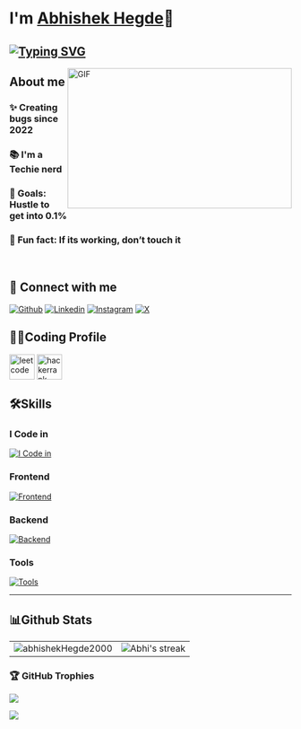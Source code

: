 # I'm [Abhishek Hegde](https://github.com/abhishekHegde2000)👋

## [![Typing SVG](https://readme-typing-svg.demolab.com?font=Fira+Code&pause=1000&width=435&lines=I'm+a+Full+Stack+Web+Developer;I'm+a+Techie+Nerd)](https://git.io/typing-svg)



<img align="right" height="250" width="400" alt="GIF" src="https://firebasestorage.googleapis.com/v0/b/storage-2a9f1.appspot.com/o/github-readme-img%2Fgiphy.gif?alt=media&token=e92f9416-8187-4ffa-a38c-47842be32451"/>

## About me
### ✨ Creating bugs since  2022
### 📚 I'm a Techie nerd
### 🎯 Goals: Hustle to get into 0.1%
### 🎲 Fun fact: If its working, don’t touch it

<br>

## 🚀 Connect with me
[![Github](https://skillicons.dev/icons?i=github)](https://github.com/abhishekHegde2000)
[![Linkedin](https://skillicons.dev/icons?i=linkedin)](https://www.linkedin.com/in/abhishek-hegde-4b1513281/)
[![Instagram](https://skillicons.dev/icons?i=instagram)](https://www.instagram.com/_abhishekhegde_)
[![X](https://skillicons.dev/icons?i=twitter)](https://twitter.com/abhishekHegde28)



## 👨‍💻Coding Profile


<a href="https://www.leetcode.com/abhiHegde28" target="blank"><img align="center" src="https://firebasestorage.googleapis.com/v0/b/storage-2a9f1.appspot.com/o/github-readme-img%2F6.svg?alt=media&token=2e74ad55-57f2-40aa-adff-c46ea7a8b4c5" alt="leetcode" height="45" width="45" /></a>
<a href="https://www.hackerrank.com/ahegde2021" target="blank"><img align="center" src="https://firebasestorage.googleapis.com/v0/b/storage-2a9f1.appspot.com/o/github-readme-img%2F1.svg?alt=media&token=9c2b3538-0e15-4486-bcfc-9fed8f6a5d1f" alt="hackerrank" height="45" width="45" /></a>

## 🛠️Skills
### I Code in

[![I Code in](https://skillicons.dev/icons?i=js,python,java)](https://github.com/abhishekHegde2000)


### Frontend
[![Frontend](https://skillicons.dev/icons?i=html,css,bootstrap,tailwind,js,ts,react,redux)](https://github.com/abhishekHegde2000)

### Backend
[![Backend](https://skillicons.dev/icons?i=nodejs,express,mongo,mysql,firebase,aws,gcp)](https://github.com/abhishekHegde2000)

### Tools
[![Tools](https://skillicons.dev/icons?i=git,github,linux,docker,vscode,idea)](https://github.com/abhishekHegde2000)

<hr>

## 📊Github Stats

<table>
  <tr>
    <td><img align="center" src="https://github-readme-stats.vercel.app/api?username=abhishekHegde2000&show_icons=true&locale=en&theme=radical" alt="abhishekHegde2000" /></td>
    <td><img align= "center" alt="Abhi's streak" src="https://github-readme-streak-stats.herokuapp.com/?user=abhishekHegde2000&theme=radical"/></td>
  </tr>
</table>


<!-- 
<div align="center">
  <h2>🐍 My Contributions 🐍</h2>
  <br>
  <img alt="snake eating my contributions" src="https://raw.githubusercontent.com/abhishekHegde2000/abhishekHegde2000/output/github-contribution-grid-snake.svg" />
  
  <br/><br/><br/>
</div>
-->

### 🏆 GitHub Trophies

![](https://github-profile-trophy.vercel.app/?username=abhishekHegde2000&theme=radical&no-frame=false&no-bg=false&margin-w=4)

![](https://i.imgur.com/waxVImv.png)

<!-- 

<h2 align="center">
<img src="https://firebasestorage.googleapis.com/v0/b/storage-2a9f1.appspot.com/o/github-readme-img%2Fparty-parrot.gif?alt=media&token=27a30ea7-24f3-46db-97bd-69351d5411ea" width="31" height="31"/>
<img src="https://firebasestorage.googleapis.com/v0/b/storage-2a9f1.appspot.com/o/github-readme-img%2Fparty-parrot.gif?alt=media&token=27a30ea7-24f3-46db-97bd-69351d5411ea" width="31" height="31"/>
<img src="https://firebasestorage.googleapis.com/v0/b/storage-2a9f1.appspot.com/o/github-readme-img%2Fparty-parrot.gif?alt=media&token=27a30ea7-24f3-46db-97bd-69351d5411ea" width="31" height="31"/>
<img src="https://komarev.com/ghpvc/?username=abhishekHegde2000&&style=round-square" align="center" />
<img src="https://firebasestorage.googleapis.com/v0/b/storage-2a9f1.appspot.com/o/github-readme-img%2Fparty-parrot-2.gif?alt=media&token=4d7be19e-492c-4f18-9ea2-3773989b2721" width="31" height="31"/>
<img src="https://firebasestorage.googleapis.com/v0/b/storage-2a9f1.appspot.com/o/github-readme-img%2Fparty-parrot-2.gif?alt=media&token=4d7be19e-492c-4f18-9ea2-3773989b2721" width="31" height="31"/>
<img src="https://firebasestorage.googleapis.com/v0/b/storage-2a9f1.appspot.com/o/github-readme-img%2Fparty-parrot-2.gif?alt=media&token=4d7be19e-492c-4f18-9ea2-3773989b2721" width="31" height="31"/>
</h2>


## 🏆 GitHub Trophies
![](https://github-profile-trophy.vercel.app/?username=abhishekHegde2000&theme=dracula&no-frame=false&no-bg=false&margin-w=4) 

[![@Abhi's Holopin board](https://holopin.me/abhishekHegde2000)](https://holopin.io/@keshavop)

-->

